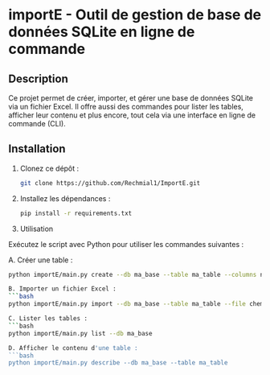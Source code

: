 # importE - Outil de gestion de base de données SQLite en ligne de commande

## Description

Ce projet permet de créer, importer, et gérer une base de données SQLite via un fichier Excel. Il offre aussi des commandes pour lister les tables, afficher leur contenu et plus encore, tout cela via une interface en ligne de commande (CLI).

## Installation

1. Clonez ce dépôt :
   ```bash
   git clone https://github.com/Rechmial1/ImportE.git
2. Installez les dépendances :
   ```bash
   pip install -r requirements.txt
3. Utilisation
   
Exécutez le script avec Python pour utiliser les commandes suivantes :

A. Créer une table :
   ```bash
   python importE/main.py create --db ma_base --table ma_table --columns nom:TEXT age:INTEGER

B. Importer un fichier Excel :
   ```bash
   python importE/main.py import --db ma_base --table ma_table --file chemin/vers/fichier.xlsx

C. Lister les tables :
   ```bash
   python importE/main.py list --db ma_base

D. Afficher le contenu d'une table :
   ```bash
   python importE/main.py describe --db ma_base --table ma_table
